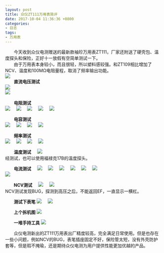 ```yaml
---
layout: post
title: 众仪ZT111万用表简评
date: 2017-10-04 11:36:36 +0800
categories:
- 日志
tags:
- 万用表
---
```


　　今天收到众仪电测赠送的最新款袖珍万用表ZT111，厂家还附送了硬壳包、温度探头和保险，正好十一放假有空简单测试一下。    
　　由于万用表本身较小，而且很轻，所以塑料感较强。和ZT109相比增加了NCV、温度和100MΩ电阻量程，取消了频率输出功能。    
![](https://github.com/bh3nvn/bh3nvn.github.io/raw/master/image/2017/2017-10-04-01.jpg)    
　　**直流电压测试**    
![](https://github.com/bh3nvn/bh3nvn.github.io/raw/master/image/2017/2017-10-04-02.jpg)    
![](https://github.com/bh3nvn/bh3nvn.github.io/raw/master/image/2017/2017-10-04-03.png)    

　　**电阻测试**    
![](https://github.com/bh3nvn/bh3nvn.github.io/raw/master/image/2017/2017-10-04-04.jpg)    
![](https://github.com/bh3nvn/bh3nvn.github.io/raw/master/image/2017/2017-10-04-05.jpg)    
![](https://github.com/bh3nvn/bh3nvn.github.io/raw/master/image/2017/2017-10-04-06.jpg)    
![](https://github.com/bh3nvn/bh3nvn.github.io/raw/master/image/2017/2017-10-04-07.jpg)    
![](https://github.com/bh3nvn/bh3nvn.github.io/raw/master/image/2017/2017-10-04-08.jpg)    

　　**电容测试**    
![](https://github.com/bh3nvn/bh3nvn.github.io/raw/master/image/2017/2017-10-04-09.jpg)    
![](https://github.com/bh3nvn/bh3nvn.github.io/raw/master/image/2017/2017-10-04-10.jpg)    
![](https://github.com/bh3nvn/bh3nvn.github.io/raw/master/image/2017/2017-10-04-11.jpg)    
![](https://github.com/bh3nvn/bh3nvn.github.io/raw/master/image/2017/2017-10-04-12.jpg)    

　　**频率测试**    
![](https://github.com/bh3nvn/bh3nvn.github.io/raw/master/image/2017/2017-10-04-15.jpg)    
![](https://github.com/bh3nvn/bh3nvn.github.io/raw/master/image/2017/2017-10-04-14.jpg)    
![](https://github.com/bh3nvn/bh3nvn.github.io/raw/master/image/2017/2017-10-04-13.jpg)    
![](https://github.com/bh3nvn/bh3nvn.github.io/raw/master/image/2017/2017-10-04-16.jpg)    

　　**温度测试**     
![](https://github.com/bh3nvn/bh3nvn.github.io/raw/master/image/2017/2017-10-04-17.jpg)    
    经测试，也可以使用福禄克17B的温度探头。

　　**电流测试**     
![](https://github.com/bh3nvn/bh3nvn.github.io/raw/master/image/2017/2017-10-04-18.jpg)    
![](https://github.com/bh3nvn/bh3nvn.github.io/raw/master/image/2017/2017-10-04-20.jpg)     
![](https://github.com/bh3nvn/bh3nvn.github.io/raw/master/image/2017/2017-10-04-21.jpg)    
![](https://github.com/bh3nvn/bh3nvn.github.io/raw/master/image/2017/2017-10-04-22.jpg)    
![](https://github.com/bh3nvn/bh3nvn.github.io/raw/master/image/2017/2017-10-04-23.jpg)    
![](https://github.com/bh3nvn/bh3nvn.github.io/raw/master/image/2017/2017-10-04-24.jpg)    
![](https://github.com/bh3nvn/bh3nvn.github.io/raw/master/image/2017/2017-10-04-25.jpg)     

　　**NCV测试**     
![](https://github.com/bh3nvn/bh3nvn.github.io/raw/master/image/2017/2017-10-04-26.jpg)    
![](https://github.com/bh3nvn/bh3nvn.github.io/raw/master/image/2017/2017-10-04-27.jpg)    
    NCV测试发现BUG，探测到高压之后，不能返回EF，一直显示一横杠。    

 　　**测试下表笔**
![](https://github.com/bh3nvn/bh3nvn.github.io/raw/master/image/2017/2017-10-04-28.jpg)    
![](https://github.com/bh3nvn/bh3nvn.github.io/raw/master/image/2017/2017-10-04-29.jpg)    

 　　**上个拆机图**
![](https://github.com/bh3nvn/bh3nvn.github.io/raw/master/image/2017/2017-10-04-30.jpg)    


　　**一堆手持工具**
 ![](https://github.com/bh3nvn/bh3nvn.github.io/raw/master/image/2017/2017-10-04-31.jpg)    

　　众仪电测新出的ZT111万用表出厂精度较高，完全满足日常使用。但是也存在一些小问题，例如NCV的BUG，表笔插座固定不好，保险管太短，没有外壳防护套等，但是瑕不掩瑜，还是期待众仪电测为用户提供性能更加优越的产品。
  
  
